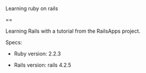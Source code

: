 Learning ruby on rails

==

Learning Rails with a tutorial from the RailsApps project. 

Specs:

* Ruby version: 2.2.3

* Rails version: rails 4.2.5

